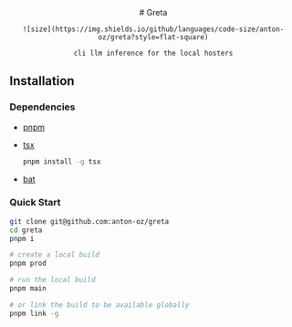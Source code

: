 <div align="center">
    # Greta

    ![size](https://img.shields.io/github/languages/code-size/anton-oz/greta?style=flat-square)

    cli llm inference for the local hosters
</div>


## Installation

### Dependencies

- [pnpm](https://pnpm.io/installation)

- [tsx](https://tsx.is/)
    ```bash
    pnpm install -g tsx
    ```
- [bat](https://github.com/sharkdp/bat?tab=readme-ov-file#installation)

### Quick Start

```bash
git clone git@github.com:anton-oz/greta
cd greta
pnpm i

# create a local build
pnpm prod

# run the local build
pnpm main

# or link the build to be available globally
pnpm link -g
```
